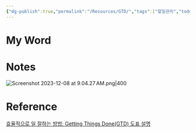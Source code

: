 ```yaml
---
{"dg-publish":true,"permalink":"/Resources/GTD/","tags":["할일관리","todo"],"noteIcon":"","created":"2023-12-20T22:46:38.664+09:00"}
---
```



# My Word

# Notes

![Screenshot 2023-12-08 at 9.04.27 AM.png|400](/img/user/Archive/Attachment/Screenshot%202023-12-08%20at%209.04.27%E2%80%AFAM.png)

# Reference

[효율적으로 일 잘하는 방법: Getting Things Done(GTD) 도표 설명](https://m.blog.naver.com/hasajon/220648576335)
